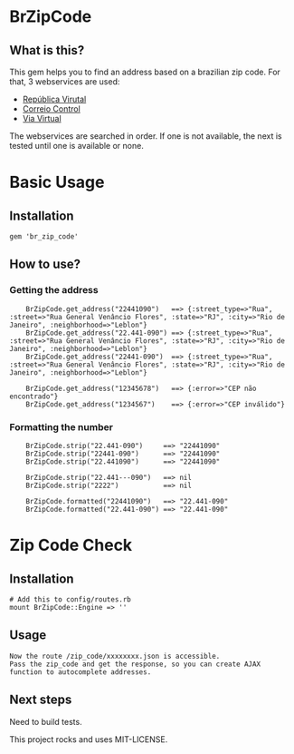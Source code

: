 # BrZipCode

## What is this?

This gem helps you to find an address based on a brazilian zip code. For that, 3 webservices are used:

* [República Virutal](http://cep.republicavirtual.com.br "República Virtual")
* [Correio Control](http://cep.correiocontrol.com.br "Correio Control")
* [Via Virtual](http://viavirtual.com.br "Via Virtual")

The webservices are searched in order. If one is not available, the next is tested until one is available or none.

# Basic Usage

## Installation
    gem 'br_zip_code'

## How to use?

### Getting the address

        BrZipCode.get_address("22441090")   ==> {:street_type=>"Rua", :street=>"Rua General Venâncio Flores", :state=>"RJ", :city=>"Rio de Janeiro", :neighborhood=>"Leblon"}
        BrZipCode.get_address("22.441-090") ==> {:street_type=>"Rua", :street=>"Rua General Venâncio Flores", :state=>"RJ", :city=>"Rio de Janeiro", :neighborhood=>"Leblon"}
        BrZipCode.get_address("22441-090")  ==> {:street_type=>"Rua", :street=>"Rua General Venâncio Flores", :state=>"RJ", :city=>"Rio de Janeiro", :neighborhood=>"Leblon"}

        BrZipCode.get_address("12345678")   ==> {:error=>"CEP não encontrado"}
        BrZipCode.get_address("1234567")    ==> {:error=>"CEP inválido"}

### Formatting the number

        BrZipCode.strip("22.441-090")     ==> "22441090"
        BrZipCode.strip("22441-090")      ==> "22441090"
        BrZipCode.strip("22.441090")      ==> "22441090"

        BrZipCode.strip("22.441---090")   ==> nil
        BrZipCode.strip("2222")           ==> nil

        BrZipCode.formatted("22441090")   ==> "22.441-090"
        BrZipCode.formatted("22.441-090") ==> "22.441-090"


# Zip Code Check

## Installation
    # Add this to config/routes.rb
    mount BrZipCode::Engine => ''

## Usage
    Now the route /zip_code/xxxxxxxx.json is accessible.
    Pass the zip_code and get the response, so you can create AJAX function to autocomplete addresses.

## Next steps

Need to build tests.



This project rocks and uses MIT-LICENSE.

